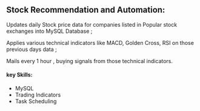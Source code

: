 ## Stock Recommendation and Automation:
Updates daily Stock price data for companies listed in Popular stock exchanges into MySQL Database ;

Applies various technical indicators like MACD, Golden Cross, RSI on those previous days data ;
 
Mails every 1 hour , buying signals from those technical indicators.

#### key Skills:
* MySQL
* Trading Indicators
* Task Scheduling
